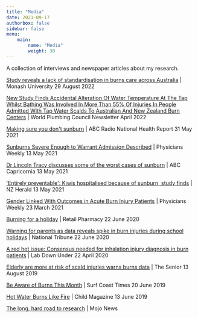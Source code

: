 ```yaml
---
title: "Media"
date: 2021-09-17
authorbox: false
sidebar: false
menu: 
    main: 
        name: "Media"
        weight: 30
---
```


A collection of interviews and newspaper articles about my research. 

[Study reveals a lack of standardisation in burns care across Australia](https://www.monash.edu/medicine/news/latest/2022-articles/study-reveals-a-lack-of-standardisation-in-burns-care-across-australia) | Monash University 29 August 2022

[New Study Finds Accidental Alteration Of Water Temperature At The Tap Whilst Bathing Was Involved In More Than 55% Of Injuries In People Admitted With Tap Water Scalds To Australian And New Zealand Burn Centers](https://www.worldplumbing.org/wpc-review-april-2022/#scalding) | World Plumbing Council Newsletter April 2022

[Making sure you don't sunburn](https://www.abc.net.au/radionational/programs/healthreport/making-sure-you-dont-sunburn/13364056) | ABC Radio National Health Report 31 May 2021

[Sunburns Severe Enough to Warrant Admission Described](https://www.physiciansweekly.com/sunburns-severe-enough-to-warrant-admission-described) | Physicians Weekly 13 May 2021

[Dr Lincoln Tracy discusses some of the worst cases of sunburn](https://drive.google.com/file/d/1ZcCZM_a2V67rzXaEJAcw68k7pheFcsu2/view) | ABC Capricornia 13 May 2021

['Entirely preventable': Kiwis hospitalised because of sunburn, study finds](https://www.nzherald.co.nz/nz/entirely-preventable-kiwis-hospitalised-because-of-sunburn-study-finds/6HTOWDVR7IU26X4SF4TM6QNJVA) | NZ Herald 13 May 2021

[Gender Linked With Outcomes in Acute Burn Injury Patients](https://www.physiciansweekly.com/gender-linked-with-outcomes-in-acute-burn-injury-patients) | Physicians Weekly 23 March 2021

[Burning for a holiday](https://retailpharmacymagazine.com.au/13156-2/) | Retail Pharmacy 22 June 2020

[Warning for parents as data reveals spike in burn injuries during school holidays](https://www.nationaltribune.com.au/warning-for-parents-as-data-reveals-spike-in-burn-injuries-during-school-holidays/) | National Tribune 22 June 2020

[A red hot issue: Consensus needed for inhalation injury diagnosis in burn patients](https://labdownunder.com/a-red-hot-issue-consensus-needed-for-inhalation-injury-diagnosis-in-burn-patients) | Lab Down Under 22 April 2020

[Elderly are more at risk of scald injuries warns burns data](https://www.thesenior.com.au/story/6315473/shower-fall-left-80-year-old-with-serious-scald-burns) | The Senior 13 August 2019

[Be Aware of Burns This Month](https://timesnewsgroup.com.au/surfcoasttimes/living/be-aware-of-burns-this-month) | Surf Coast Times 20 June 2019

[Hot Water Burns Like Fire](https://www.childmags.com.au/hot-water-burns-like-fire) | Child Magazine 13 June 2019

[The long, hard road to research](https://www.mojonews.com.au/page/the-long-hard-road-to-research?amp=1) | Mojo News